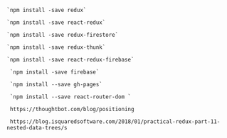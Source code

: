 
    `npm install -save redux`

    `npm install -save react-redux` 

    `npm install -save redux-firestore`
    
    `npm install -save redux-thunk`

    `npm install -save react-redux-firebase`

     `npm install -save firebase`

     `npm install --save gh-pages`

     `npm install --save react-router-dom `

     https://thoughtbot.com/blog/positioning

     https://blog.isquaredsoftware.com/2018/01/practical-redux-part-11-nested-data-trees/s